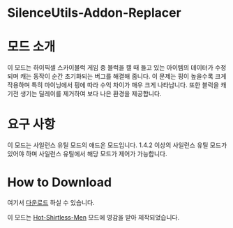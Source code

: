 # SilenceUtils-Addon-Replacer

# 모드 소개
이 모드는 하이픽셀 스카이블럭 게임 중 블럭을 캘 때 들고 있는 아이템의 데이터가 수정되며 캐는 동작이 순간 초기화되는 버그를 해결해 줍니다.
이 문제는 핑이 높을수록 크게 작용하며 특히 마이닝에서 핑에 따라 수익 차이가 매우 크게 나타납니다.
또한 블럭을 캐기전 생기는 딜레이를 제거하여 보다 나은 환경을 제공합니다.

# 요구 사항
이 모드는 사일런스 유틸 모드의 애드온 모드입니다.
1.4.2 이상의 사일런스 유틸 모드가 있어야 하며 사일런스 유틸에서 해당 모드가 제어가 가능합니다.

# How to Download
여기서 [다운로드](https://github.com/SILENCE-SIMSOOL/SilenceUtils-Addon-Replacer/releases/download/2.0/SUAddon_Replacer-2.1.jar) 하실 수 있습니다.

이 모드는 [Hot-Shirtless-Men](https://github.com/Rekteiru/Hot-Shirtless-Men) 모드에 영감을 받아 제작되었습니다.
